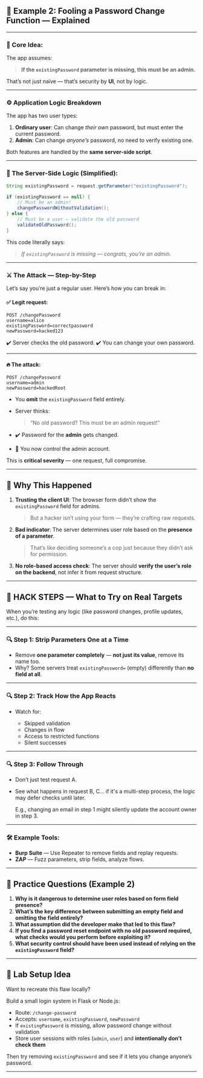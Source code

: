 ## 🧠 **Example 2: Fooling a Password Change Function** — Explained

---

### 🎯 Core Idea:

The app assumes:

> **If the `existingPassword` parameter is missing, this must be an admin.**

That’s not just naïve — that’s security by **UI**, not by logic.

---

### ⚙️ Application Logic Breakdown

The app has two user types:

1. **Ordinary user**: Can change *their own* password, but must enter the current password.
2. **Admin**: Can change *anyone’s* password, no need to verify existing one.

Both features are handled by the **same server-side script**.

---

### 🔐 The Server-Side Logic (Simplified):

```java
String existingPassword = request.getParameter("existingPassword");

if (existingPassword == null) {
    // Must be an admin!
    changePasswordWithoutValidation();
} else {
    // Must be a user — validate the old password
    validateOldPassword();
}
```

This code literally says:

> *If `existingPassword` is missing — congrats, you’re an admin.*

---

### ⚔️ The Attack — Step-by-Step

Let’s say you’re just a regular user. Here’s how you can break in:

#### ✅ Legit request:

```http
POST /changePassword
username=alice
existingPassword=correctpassword
newPassword=hacked123
```

✔️ Server checks the old password.
✔️ You can change your own password.

---

#### 🔥 The attack:

```http
POST /changePassword
username=admin
newPassword=hackedRoot
```

* You **omit** the `existingPassword` field entirely.
* Server thinks:

  > “No old password? This must be an admin request!”
* ✔️ Password for the **admin** gets changed.
* 🎉 You now control the admin account.

This is **critical severity** — one request, full compromise.

---

## 🚩 Why This Happened

1. **Trusting the client UI**: The browser form didn’t show the `existingPassword` field for admins.

   > But a hacker isn’t using your form — they’re crafting raw requests.

2. **Bad indicator**: The server determines user role based on the **presence of a parameter**.

   > That’s like deciding someone’s a cop just because they didn’t ask for permission.

3. **No role-based access check**: The server should **verify the user’s role on the backend**, not infer it from request structure.

---

## 🧰 HACK STEPS — What to Try on Real Targets

When you’re testing any logic (like password changes, profile updates, etc.), do this:

---

### 🔍 Step 1: Strip Parameters One at a Time

* Remove **one parameter completely** — **not just its value**, remove its name too.
* Why? Some servers treat `existingPassword=` (empty) differently than **no field at all**.

---

### 🔍 Step 2: Track How the App Reacts

* Watch for:

  * Skipped validation
  * Changes in flow
  * Access to restricted functions
  * Silent successes

---

### 🔍 Step 3: Follow Through

* Don’t just test request A.
* See what happens in request B, C… if it's a multi-step process, the logic may defer checks until later.

  E.g., changing an email in step 1 might silently update the account owner in step 3.

---

### 🛠️ Example Tools:

* **Burp Suite** — Use Repeater to remove fields and replay requests.
* **ZAP** — Fuzz parameters, strip fields, analyze flows.

---

## 🧠 Practice Questions (Example 2)

1. **Why is it dangerous to determine user roles based on form field presence?**
2. **What’s the key difference between submitting an empty field and omitting the field entirely?**
3. **What assumption did the developer make that led to this flaw?**
4. **If you find a password reset endpoint with no old password required, what checks would you perform before exploiting it?**
5. **What security control should have been used instead of relying on the `existingPassword` field?**

---

## 🧪 Lab Setup Idea

Want to recreate this flaw locally?

Build a small login system in Flask or Node.js:

* Route: `/change-password`
* Accepts: `username`, `existingPassword`, `newPassword`
* If `existingPassword` is missing, allow password change without validation
* Store user sessions with roles (`admin`, `user`) and **intentionally don’t check them**

Then try removing `existingPassword` and see if it lets you change anyone’s password.

---
